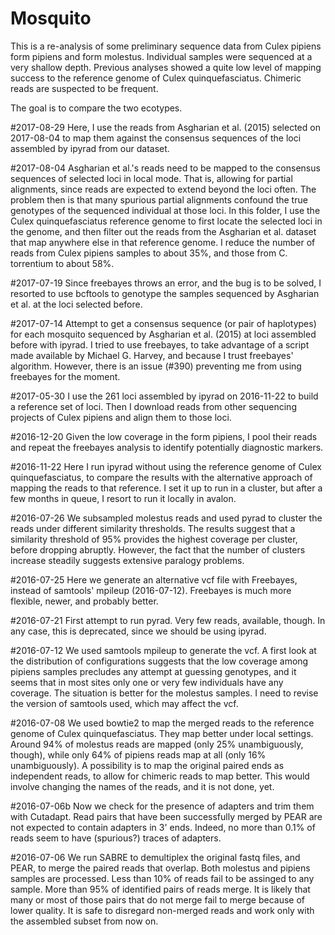 # Mosquito

This is a re-analysis of some preliminary sequence data from Culex pipiens
form pipiens and form molestus. Individual samples were sequenced at a very
shallow depth. Previous analyses showed a quite low level of mapping success
to the reference genome of Culex quinquefasciatus. Chimeric reads are suspected
to be frequent.

The goal is to compare the two ecotypes.

#2017-08-29
Here, I use the reads from Asgharian et al. (2015) selected on 2017-08-04 to
map them against the consensus sequences of the loci assembled by ipyrad from
our dataset.

#2017-08-04
Asgharian et al.'s reads need to be mapped to the consensus sequences of selected
loci in local mode. That is, allowing for partial alignments, since reads are
expected to extend beyond the loci often. The problem then is that many spurious
partial alignments confound the true genotypes of the sequenced individual at
those loci. In this folder, I use the Culex quinquefasciatus reference genome
to first locate the selected loci in the genome, and then filter out the reads
from the Asgharian et al. dataset that map anywhere else in that reference genome.
I reduce the number of reads from Culex pipiens samples to about 35%, and those
from C. torrentium to about 58%.

#2017-07-19
Since freebayes throws an error, and the bug is to be solved, I resorted to use
bcftools to genotype the samples sequenced by Asgharian et al. at the loci selected
before.

#2017-07-14
Attempt to get a consensus sequence (or pair of haplotypes) for each mosquito
sequenced by Asgharian et al. (2015) at loci assembled before with ipyrad. I
tried to use freebayes, to take advantage of a script made available by Michael
G. Harvey, and because I trust freebayes' algorithm. However, there is an issue
(#390) preventing me from using freebayes for the moment.

#2017-05-30
I use the 261 loci assembled by ipyrad on 2016-11-22 to build a reference set
of loci. Then I download reads from other sequencing projects of Culex pipiens
and align them to those loci.

#2016-12-20
Given the low coverage in the form pipiens, I pool their reads and repeat the
freebayes analysis to identify potentially diagnostic markers.

#2016-11-22
Here I run ipyrad without using the reference genome of Culex quinquefasciatus,
to compare the results with the alternative approach of mapping the reads to that
reference. I set it up to run in a cluster, but after a few months in queue, I
resort to run it locally in avalon.

#2016-07-26
We subsampled molestus reads and used pyrad to cluster the reads under different
similarity thresholds. The results suggest that a similarity threshold of 95%
provides the highest coverage per cluster, before dropping abruptly. However, the
fact that the number of clusters increase steadily suggests extensive paralogy
problems.

#2016-07-25
Here we generate an alternative vcf file with Freebayes, instead of samtools'
mpileup (2016-07-12). Freebayes is much more flexible, newer, and probably better.

#2016-07-21
First attempt to run pyrad. Very few reads, available, though. In any case, this is
deprecated, since we should be using ipyrad.

#2016-07-12
We used samtools mpileup to generate the vcf. A first look at the distribution of
configurations suggests that the low coverage among pipiens samples precludes any
attempt at guessing genotypes, and it seems that in most sites only one or very few
individuals have any coverage. The situation is better for the molestus samples.
I need to revise the version of samtools used, which may affect the vcf.

#2016-07-08
We used bowtie2 to map the merged reads to the reference genome of Culex quinquefasciatus.
They map better under local settings. Around 94% of molestus reads are mapped (only
25% unambiguously, though), while only 64% of pipiens reads map at all (only 16%
unambiguously). A possibility is to map the original paired ends as independent
reads, to allow for chimeric reads to map better. This would involve changing the
names of the reads, and it is not done, yet.

#2016-07-06b
Now we check for the presence of adapters and trim them with Cutadapt. Read pairs
that have been successfully merged by PEAR are not expected to contain adapters
in 3' ends. Indeed, no more than 0.1% of reads seem to have (spurious?) traces of
adapters.

#2016-07-06
We run SABRE to demultiplex the original fastq files, and PEAR, to merge the
paired reads that overlap. Both molestus and pipiens samples are processed. Less
than 10% of reads fail to be assinged to any sample. More than 95% of identified
pairs of reads merge. It is likely that many or most of those pairs that do not
merge fail to merge because of lower quality. It is safe to disregard non-merged
reads and work only with the assembled subset from now on.

